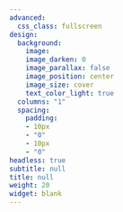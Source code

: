 ```yaml
---
advanced:
  css_class: fullscreen
design:
  background:
    image: 
    image_darken: 0
    image_parallax: false
    image_position: center
    image_size: cover
    text_color_light: true
  columns: "1"
  spacing:
    padding:
    - 10px
    - "0"
    - 10px
    - "0"
headless: true
subtitle: null
title: null
weight: 20
widget: blank
---
```

